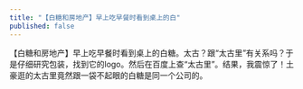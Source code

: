 ```yaml
---
title: "【白糖和房地产】早上吃早餐时看到桌上的白"
published: false
---
```

【白糖和房地产】早上吃早餐时看到桌上的白糖。太古？跟“太古里”有关系吗？于是仔细研究包装，找到它的logo。然后在百度上查“太古里”。结果，我震惊了！土豪逛的太古里竟然跟一袋不起眼的白糖是同一个公司的。

